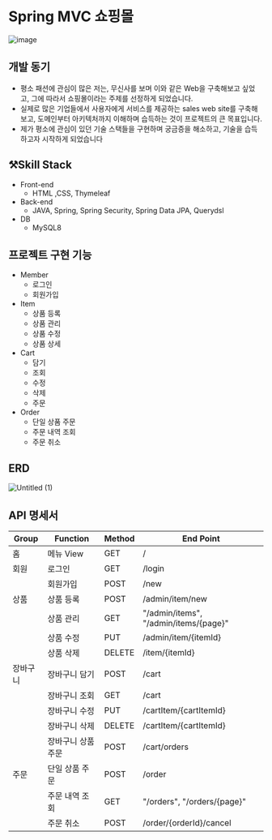 # Spring MVC 쇼핑몰
![image](https://github.com/dujong/shopping_mall/assets/55770741/2ac18ccb-55b5-404c-824e-111f6de90389)
## 개발 동기
- 평소 패션에 관심이 많은 저는, 무신사를 보며 이와 같은 Web을 구축해보고 싶었고, 그에 따라서 쇼핑몰이라는 주제를 선정하게 되었습니다.
- 실제로 많은 기업들에서 사용자에게 서비스를 제공하는 sales web site를 구축해보고, 도메인부터 아키텍처까지 이해하며 습득하는 것이 프로젝트의 큰 목표입니다.
- 제가 평소에 관심이 있던 기술 스택들을 구현하며 궁금증을 해소하고, 기술을 습득하고자 시작하게 되었습니다

## ⚒️Skill Stack
- Front-end
    - HTML ,CSS, Thymeleaf
- Back-end
    - JAVA, Spring, Spring Security, Spring Data JPA, Querydsl
- DB
    - MySQL8
## 프로젝트 구현 기능
- Member
    - 로그인
    - 회원가입
- Item
    - 상품 등록
    - 상품 관리
    - 상품 수정
    - 상품 상세
- Cart
    - 담기
    - 조회
    - 수정
    - 삭제
    - 주문
- Order
    - 단일 상품 주문
    - 주문 내역 조회
    - 주문 취소
## ERD
![Untitled (1)](https://github.com/dujong/shopping_mall/assets/55770741/494d1680-0d4b-472d-b999-8bece639f936)

## API 명세서
| Group | Function | Method | End Point |
| --- | --- | --- | --- |
| 홈 | 메뉴 View | GET | / |
| 회원 | 로그인 | GET | /login |
|  | 회원가입 | POST | /new |
| 상품 | 상품 등록 | POST | /admin/item/new |
|  | 상품 관리 | GET | "/admin/items", "/admin/items/{page}" |
|  | 상품 수정 | PUT | /admin/item/{itemId} |
|  | 상품 삭제 | DELETE | /item/{itemId} |
| 장바구니 | 장바구니 담기 | POST | /cart |
|  | 장바구니 조회 | GET | /cart |
|  | 장바구니 수정 | PUT | /cartItem/{cartItemId} |
|  | 장바구니 삭제 | DELETE | /cartItem/{cartItemId} |
|  | 장바구니 상품 주문 | POST | /cart/orders |
| 주문 | 단일 상품 주문 | POST | /order |
|  | 주문 내역 조회 | GET | "/orders", "/orders/{page}" |
|  | 주문 취소 | POST | /order/{orderId}/cancel |
